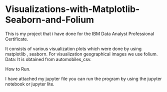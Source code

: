 # Visualizations-with-Matplotlib-Seaborn-and-Folium
This is my project that i have done for the IBM Data Analyst Professional Certificate.

It consists of various visualization plots which were done by using matplotlib , seaborn. For visualization geographical images we use folium.
Data: It is obtained from automobiles_csv.


How to Run.

I have attached my jupyter file you can run the program by using the jupyter notebook or jupyter lite.
